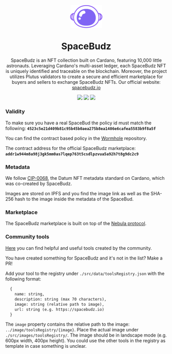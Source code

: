 <p align="center">
  <img width="100px" src="./src/images/brand/logo.png" align="center" />
  <h1 align="center">SpaceBudz</h1>
  <p align="center">SpaceBudz is an NFT collection built on Cardano, featuring 10,000 little astronauts. Leveraging Cardano's multi-asset ledger, each SpaceBudz NFT is uniquely identified and traceable on the blockchain. Moreover, the project utilizes Plutus validators to create a secure and efficient marketplace for buyers and sellers to exchange SpaceBudz NFTs.
Our official website: <a href="https://spacebudz.io">spacebudz.io</a></p>

  <p align="center">
    <img src="https://img.shields.io/github/commit-activity/m/SpaceBudz/spacebudz?style=for-the-badge" />
    <img src="https://img.shields.io/github/license/SpaceBudz/spacebudz?style=for-the-badge" />
    <a href="https://twitter.com/spacebudzNFT">
      <img src="https://img.shields.io/twitter/follow/spacebudzNFT?style=for-the-badge&logo=twitter" />
    </a>
  </p>

</p>

### Validity

To make sure you have a real SpaceBud the policy id must match the following:
**`4523c5e21d409b81c95b45b0aea275b8ea1406e6cafea5583b9f8a5f`**

You can find the contract based policy in the [Wormhole](https://github.com/spacebudz/wormhole) repository.

The contract address for the official SpaceBudz marketplace:
**`addr1w944m8a98j3gk5mm0as7lqep763t5csdlpzvua5a92h7t8g9dc2c9`**

### Metadata

We follow [CIP-0068](https://github.com/cardano-foundation/CIPs/tree/master/CIP-0068), the Datum NFT metadata standard on Cardano, which was co-created by SpaceBudz.

Images are stored on IPFS and you find the image link as well as the SHA-256 hash to the image inside the metadata of the SpaceBud.

### Marketplace

The SpaceBudz marketplace is built on top of the [Nebula protocol](https://github.com/spacebudz/nebula).


### Community tools

[Here](https://spacebudz.io/communityTools) you can find helpful and useful tools created by the community.

You have created something for SpaceBudz and it's not in the list?
Make a PR!

Add your tool to the registry under `./src/data/toolsRegistry.json` with the following format:
```
  {
    name: string,
    description: string (max 70 characters),
    image: string (relative path to image),
    url: string (e.g. https://spacebudz.io)
  }
```
The `image` property contains the relative path to the image: `../image/toolsRegistry/{image}`. Place the actual image under `./src/images/toolsRegistry/`.
The image should be in landscape mode (e.g. 600px width, 400px height).
You could use the other tools in the registry as template in case something is unclear.


